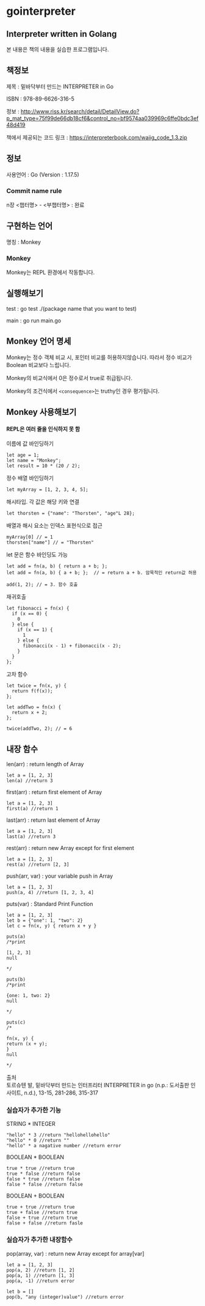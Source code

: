# gointerpreter
## Interpreter written in Golang
본 내용은 책의 내용을 실습한 프로그램입니다.

## 책정보 
제목 : 밑바닥부터 만드는 INTERPRETER in Go

ISBN : 978-89-6626-316-5

정보 : http://www.riss.kr/search/detail/DetailView.do?p_mat_type=75f99de66db18cf6&control_no=bf9574aa039969c6ffe0bdc3ef48d419

책에서 제공되는 코드 링크 : https://interpreterbook.com/waiig_code_1.3.zip

## 정보
사용언어 : Go (Version : 1.17.5)

### Commit name rule
n장 <챕터명> - <부챕터명> : 완료

## 구현하는 언어
명칭 : Monkey

### Monkey
Monkey는 REPL 환경에서 작동합니다.

## 실행해보기
test : go test ./(package name that you want to test)

main : go run main.go

## Monkey 언어 명세
Monkey는 정수 객체 비교 시, 포인터 비교를 허용하지않습니다. 따라서 정수 비교가 Boolean 비교보다 느립니다.

Monkey의 비교식에서 0은 정수로서 true로 취급됩니다.

Monkey의 조건식에서 `<consequence>`는 truthy인 경우 평가됩니다.

## Monkey 사용해보기
#### REPL은 여러 줄을 인식하지 못 함
이름에 값 바인딩하기
```Monkey
let age = 1;
let name = "Monkey";
let result = 10 * (20 / 2);
```

정수 배열 바인딩하기
```Monkey
let myArray = [1, 2, 3, 4, 5];
```

해시타입. 각 값은 해당 키와 연결
```Monkey
let thorsten = {"name": "Thorsten", "age"L 28};
```

배열과 해시 요소는 인덱스 표현식으로 접근
```Monkey
myArray[0] // = 1
thorsten["name"] // = "Thorsten"
```

let 문은 함수 바인딩도 가능
```Monkey
let add = fn(a, b) { return a + b; };
let add = fn(a, b) { a + b; };  // = return a + b. 암묵적인 return값 허용

add(1, 2); // = 3. 함수 호출
```


재귀호출
```Monkey
let fibonacci = fn(x) {
  if (x == 0) {
    0
  } else {
    if (x == 1) {
      1
    } else {
      fibonacci(x - 1) + fibonacci(x - 2);
    }
  }
};
```

고차 함수
```Monkey
let twice = fn(x, y) {
  return f(f(x));
};

let addTwo = fn(x) {
  return x + 2;
};

twice(addTwo, 2); // = 6
```

## 내장 함수
len(arr) : return length of Array
```Monkey
let a = [1, 2, 3]
len(a) //return 3

```

first(arr) : return first element of Array
```Monkey
let a = [1, 2, 3]
first(a) //return 1

```

last(arr) : return last element of Array
```Monkey
let a = [1, 2, 3]
last(a) //return 3

```

rest(arr) : return new Array except for first element
```Monkey
let a = [1, 2, 3]
rest(a) //return [2, 3]

```

push(arr, var) : your variable push in Array
```Monkey
let a = [1, 2, 3]
push(a, 4) //return [1, 2, 3, 4]
```

puts(var) : Standard Print Function
```Monkey
let a = [1, 2, 3]
let b = {"one": 1, "two": 2}
let c = fn(x, y) { return x + y }

puts(a) 
/*print

[1, 2, 3]
null

*/

puts(b)
/*print

{one: 1, two: 2}
null

*/

puts(c)
/*

fn(x, y) {
return (x + y);
}
null

*/
```

출처</br>
토르슈텐 발, 밑바닥부터 만드는 인터프리터 INTERPRETER in go (n.p.: 도서출판 인사이트, n.d.), 13-15, 281-286, 315-317

### 실습자가 추가한 기능</br>
STRING * INTEGER
```Monkey
"hello" * 3 //return "hellohellohello"
"hello" * 0 //return ""
"hello" * a nagative number //return error
```

BOOLEAN * BOOLEAN
```Monkey
true * true //return true
true * false //return false
false * true //return false
false * false //return false
```

BOOLEAN + BOOLEAN
```Monkey
true + true //return true
true + false //return true
false + true //return true
false + false //return fasle
```

### 실습자가 추가한 내장함수</br>
pop(array, var) : return new Array except for array[var]
```Monkey
let a = [1, 2, 3]
pop(a, 2) //return [1, 2]
pop(a, 1) //return [1, 3]
pop(a, -1) //return error

let b = []
pop(b, "any (integer)value") //return error
```
